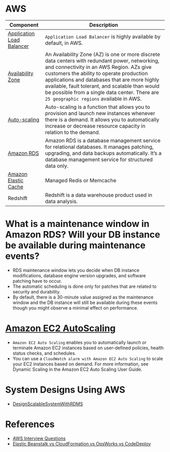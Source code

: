 
# AWS

Component| Description                                                                                                                                                                                                                                                                                                                                                                                                                                                                                                                                                                  |
-----------|------------------------------------------------------------------------------------------------------------------------------------------------------------------------------------------------------------------------------------------------------------------------------------------------------------------------------------------------------------------------------------------------------------------------------------------------------------------------------------------------------------------------------------------------------------------------------|
[Application Load Balancer](https://docs.aws.amazon.com/elasticloadbalancing/latest/application/introduction.html)| `Application Load Balancer` is highly available by default, in AWS.                                                                                                                                                                                                                                                                                                                                                                                                                                                                                                          |
[Availability Zone](https://aws.amazon.com/about-aws/global-infrastructure/regions_az/)| An Availability Zone (AZ) is one or more discrete data centers with redundant power, networking, and connectivity in an AWS Region. AZs give customers the ability to operate production applications and databases that are more highly available, fault tolerant, and scalable than would be possible from a single data center. There are `25 geographic regions` available in AWS.                                                                                                                                                                                       |
[Auto-scaling](https://aws.amazon.com/autoscaling/) | Auto-scaling is a function that allows you to provision and launch new instances whenever there is a demand. It allows you to automatically increase or decrease resource capacity in relation to the demand.                                                                                                                                                                                                                                                                                                                                                                |
[Amazon RDS](https://aws.amazon.com/rds/) | Amazon RDS is a database management service for relational databases. It manages patching, upgrading, and data backups automatically. It’s a database management service for structured data only.                                                                                                                                                                                                                                                                                                                                                                           |
[Amazon Elastic Cache](https://aws.amazon.com/elasticache/) | Managed Redis or Memcache                                                                                                                                                                                                                                                                                                                                                                                                                                                                                                                                                    |
Redshift | Redshift is a data warehouse product used in data analysis.                                                                                                                                                                                                                                                                                                                                                                                                                                                                                                                  |


# What is a maintenance window in Amazon RDS? Will your DB instance be available during maintenance events?
- RDS maintenance window lets you decide when DB instance modifications, database engine version upgrades, and software patching have to occur. 
- The automatic scheduling is done only for patches that are related to security and durability. 
- By default, there is a 30-minute value assigned as the maintenance window and the DB instance will still be available during these events though you might observe a minimal effect on performance.

# [Amazon EC2 AutoScaling](https://aws.amazon.com/getting-started/hands-on/ec2-auto-scaling-spot-instances/)
- `Amazon EC2 Auto Scaling` enables you to automatically launch or terminate Amazon EC2 instances based on user-defined policies, health status checks, and schedules. 
- You can use a `CloudWatch alarm with Amazon EC2 Auto Scaling` to scale your EC2 instances based on demand. For more information, see Dynamic Scaling in the Amazon EC2 Auto Scaling User Guide.

# System Designs Using AWS
- [DesignScalableSystemWithRDMS](DesignScalableSystemWithRDMS)

# References
- [AWS Interview Questions](https://www.simplilearn.com/tutorials/aws-tutorial/aws-interview-questions)
- [Elastic Beanstalk vs CloudFormation vs OpsWorks vs CodeDeploy](https://tutorialsdojo.com/elastic-beanstalk-vs-cloudformation-vs-opsworks-vs-codedeploy/)
